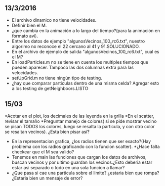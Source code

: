13/3/2016
-----
* El archivo dinamico no tiene velocidades.
* Definir bien el M.
* ¿que cambia en la animación a lo largo del tiempo?(para la animación en formato avi).
* Entre los datos de ejemplo "algunosVecinos_100_rc6.txt", nuestro algorimo no reconoce el 22 cercano al 41 y 91.SOLUCIONADO.
* En el archivo de ejemplo de salida "algunosVecinos_100_rc6.txt", cual es el M?
* En loadParticles.m no se tiene en cuenta los multiples tiempos que pueden aparecer. Tampoco las dos columnas extra para las velocidades.
* setUpGrid.m no tiene ningún tipo de testing.
* ¿hay que comparar particulas dentro de una misma celda? Agregar esto a los testing de getNeighboors.LISTO

15/03 
----
*Acotar en el plot, los decimales de las  leyenda en la grilla
*En el scatter, revisar el tamaño
*Preguntar manejo de colores( si se pide mostrar vecino se pisan TODOS los colores, luego se resalta la particula, y con otro color se resaltan vecinos). ¿Esta bien pisar asi?
* En la representacion grafica, ¿los radios tienen que ser exacto?(Hay problema con los radios graficando con la funcion scatter).
*¿Hace falta checkear que el M sea valido?
* Tenemos en main las funciones que cargan los datos de archivos, buscan vecinos y por ultimo guardan los vecinos.¿Esto deberia estar estar asi separado o todo en una sola funcion a llamar?
* ¿Que pasa si cae una particula sobre el limite? ¿estaria bien que rompa? ¿Estaria bien un mensaje de error? 